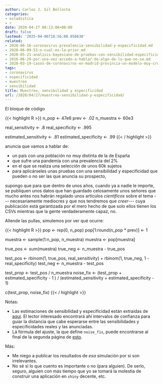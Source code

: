 ```yaml
---
author: Carlos J. Gil Bellosta
categories:
- estadística
- r
date: 2020-04-27 08:13:00+00:00
draft: false
lastmod: '2025-04-06T18:56:00.058630'
related:
- 2020-06-16-coronavirus-prevalencia-sensibilidad-y-especificidad.md
- 2020-06-09-53-o-cual-es-la-prior.md
- 2020-05-21-analisis-bayesiano-de-pruebas-con-sensibilidad-especificidad-desconocida.md
- 2016-06-29-por-una-vez-accedo-a-hablar-de-algo-de-lo-que-no-se.md
- 2020-03-19-casos-de-coronavirus-en-madrid-provincia-un-modelo-muy-crudo-basado-en-la-mortalidad.md
tags:
- coronavirus
- especificidad
- muestreo
- sensibilidad
title: Muestreo, sensibilidad y especificidad
url: /2020/04/27/muestreo-sensibilidad-y-especificidad/
---
```


El bloque de código

{{< highlight R >}}
n_pop <- 47e6
prev <- .02
n_muestra <- 60e3

real_sensitivity <- .8
real_specificity <- .995

estimated_sensitivity <- .81
estimated_specificity <- .99
{{< / highlight >}}

anuncia que vamos a hablar de:

* un país con una población no muy distinta de la de España
* que sufre una pandemia con una prevalencia del 2%
* en el que se realiza una selección de unos 60k sujetos
* para aplicárseles unas pruebas con una sensibilidad y especificidad que pueden o no ser las que anuncia su prospecto,

supongo que para que dentro de unos años, cuando ya a nadie le importe, se publiquen unos datos que han guardado celosamente unos señores que mucho antes nos habrán regalado unos artículos _científicos_ sobre el tema --- necesariamente mediocres y que nos tendremos que _creer_--- cuya publicación está garantizada por el mero hecho de que solo ellos tienen los CSVs mientras que la gente verdaderamente capaz, no.

Allende las pullas, simulemos por ver qué ocurre:

{{< highlight R >}}
pop <- rep(0, n_pop)
pop[1:round(n_pop * prev)] <- 1

muestra <- sample(1:n_pop, n_muestra)
muestra <- pop[muestra]

true_pos <- sum(muestra)
true_neg <- n_muestra - true_pos


test_pos <- rbinom(1, true_pos, real_sensitivity) +
    rbinom(1, true_neg, 1 - real_specificity)
test_neg <- n_muestra - test_pos

test_prop <- test_pos / n_muestra
noise_fix <- (test_prop + estimated_specificity - 1 ) /
    (estimated_sensitivity + estimated_specificity - 1)

c(test_prop, noise_fix)
{{< / highlight >}}

Notas:

* Las estimaciones de sensibilidad y especificidad están extraídas de [aquí](https://www.medrxiv.org/content/10.1101/2020.04.14.20062463v1.full.pdf). El lector interesado encontrará ahí intervalos de confianza para guiar la distancia que cabe esperarse entre las sensibilidades y especificidades reales y las anunciadas.
* Lá fórmula del ajuste, la que define `noise_fix`, puede encontrarse al final de la segunda página de [esto](https://www.medrxiv.org/content/medrxiv/suppl/2020/04/17/2020.04.14.20062463.DC1/2020.04.14.20062463-1.pdf).

Más:

* Me niego a publicar los resultados de _esa_ simulación por si son irrelevantes.
* No sé si lo que cuento es importante o no (para alguien). De serlo, seguro, alguien con más tiempo que yo se tomará la molestia de construir una aplicación en `shiny` decente, etc.